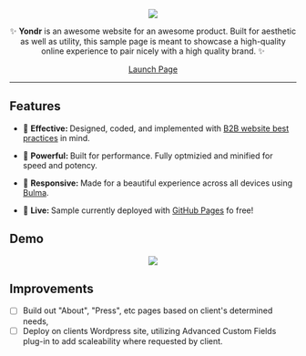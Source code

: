 <div align="center">
<p>
<img src="http://overyondr.com/wp-content/themes/yondr/img/logo.png"/>
</p>


<p>✨ <strong>Yondr</strong> is an awesome website for an awesome product. Built for aesthetic as well as utility, this sample page is meant to showcase a high-quality online experience to pair nicely with a high quality brand. ✨</p>

<p><a href="http://luisrochadev.com/yondr" class="btn btn-primary btn-md">Launch Page</a></p>
</div>

---
## Features
* 🔩 <strong>Effective: </strong> Designed, coded, and implemented with [B2B website best practices](http://luisrochadev.com/b2b-website-anatomy/) in mind.

* 💪 <strong>Powerful: </strong> Built for performance.  Fully optmizied and minified for speed and potency.

* 📱 <strong>Responsive: </strong> Made for a beautiful experience across all devices using [Bulma](http://bulma.io/). 

* 🎉 <strong>Live: </strong> Sample currently deployed with [GitHub Pages](https://pages.github.com/) fo free!

## Demo
<div align="center">
  <img src="http://i.imgur.com/l9w8j1H.jpg"/>
</div>




## Improvements
- [ ] Build out "About", "Press", etc pages based on client's determined needs,
- [ ] Deploy on clients Wordpress site, utilizing Advanced Custom Fields plug-in to add scaleability where requested by client.
